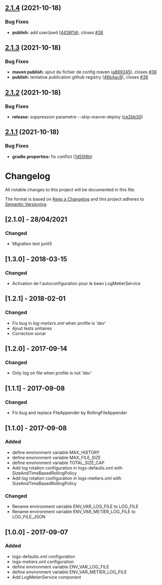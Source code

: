 ## [2.1.4](https://github.com/opt-nc/opt-logging/compare/v2.1.3...v2.1.4) (2021-10-18)


### Bug Fixes

* **publish:** add user/pwd ([4438f1d](https://github.com/opt-nc/opt-logging/commit/4438f1d51ebb59effa1272b9f6701e757dcc772d)), closes [#38](https://github.com/opt-nc/opt-logging/issues/38)

## [2.1.3](https://github.com/opt-nc/opt-logging/compare/v2.1.2...v2.1.3) (2021-10-18)


### Bug Fixes

* **maven publish:** ajout du fichier de config maven ([a869245](https://github.com/opt-nc/opt-logging/commit/a869245e2f425d2760e5b02b226f57a994ed70b8)), closes [#38](https://github.com/opt-nc/opt-logging/issues/38)
* **publish:** tentative publication github registry ([46b4ac8](https://github.com/opt-nc/opt-logging/commit/46b4ac8924401e7fd6bd662197404793d6944e5c)), closes [#38](https://github.com/opt-nc/opt-logging/issues/38)

## [2.1.2](https://github.com/opt-nc/opt-logging/compare/v2.1.1...v2.1.2) (2021-10-18)


### Bug Fixes

* **release:** suppression parametre --skip-mavne-deploy ([ce2bb30](https://github.com/opt-nc/opt-logging/commit/ce2bb30565cf43732b7f3475b18948fe7f90c23c))

## [2.1.1](https://github.com/opt-nc/opt-logging/compare/v2.1.0...v2.1.1) (2021-10-18)


### Bug Fixes

* **gradle.properties:** fix conflict ([1d55f6b](https://github.com/opt-nc/opt-logging/commit/1d55f6bc9b5ab895f4b0bdde9b85a502fa65aac0))

# Changelog
All notable changes to this project will be documented in this file.

The format is based on [Keep a Changelog](http://keepachangelog.com/en/1.0.0/)
and this project adheres to [Semantic Versioning](http://semver.org/spec/v2.0.0.html).

## [2.1.0] - 28/04/2021
### Changed
- Migration test junit5


## [1.3.0] - 2018-03-15
### Changed
- Activation de l'autoconfiguration pour le bean LogMetierService

## [1.2.1] - 2018-02-01
### Changed
- Fix bug in _log-metiers.xml_ when profile is 'dev'
- Ajout tests unitaires
- Correction sonar

## [1.2.0] - 2017-09-14
### Changed
- Only log on file when profile is not 'dev'

## [1.1.1] - 2017-09-08
### Changed
- Fix bug and replace FileAppender by RollingFileAppender

## [1.1.0] - 2017-09-08
### Added
- define environment variable MAX_HISTORY
- define environment variable MAX_FILE_SIZE
- define environment variable TOTAL_SIZE_CAP
- Add log rotation configuration in logs-defaults.xml with SizeAndTimeBasedRollingPolicy
- Add log rotation configuration in logs-metiers.xml with SizeAndTimeBasedRollingPolicy

### Changed
- Rename environment variable ENV_VAR_LOG_FILE to LOG_FILE
- Rename environment variable ENV_VAR_METIER_LOG_FILE to LOG_FILE_JSON

## [1.0.0] - 2017-09-07
### Added
- logs-defaults.xml configuration
- logs-metiers.xml configuration
- define environment variable ENV_VAR_LOG_FILE
- define environment variable ENV_VAR_METIER_LOG_FILE
- Add LogMetierService component
